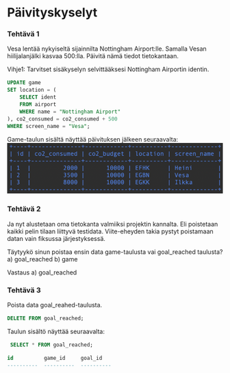 # Päivityskyselyt

### Tehtävä 1

Vesa lentää nykyiseltä sijainnilta Nottingham Airport:lle. Samalla Vesan hiilijalanjälki kasvaa 500:lla. Päivitä nämä tiedot tietokantaan.

Vihje1: Tarvitset sisäkyselyn selvittääksesi Nottingham Airportin identin.
```sql
UPDATE game
SET location = (
    SELECT ident
    FROM airport
    WHERE name = "Nottingham Airport"
), co2_consumed = co2_consumed + 500
WHERE screen_name = "Vesa";
```
Game-taulun sisältä näyttää päivituksen jälkeen seuraavalta:
![Screenshot8_1](Screenshot8_1.png)

### Tehtävä 2

Ja nyt alustetaan oma tietokanta valmiiksi projektin kannalta. Eli poistetaan kaikki pelin tilaan liittyvä testidata. Viite-eheyden takia pystyt poistamaan datan vain fiksussa järjestyksessä.

Täytyykö sinun poistaa ensin data game-taulusta vai goal_reached taulusta?
a) goal_reached
b) game

Vastaus a) goal_reached

### Tehtävä 3

Poista data goal_reahed-taulusta.
```sql
DELETE FROM goal_reached;
```
Taulun sisältö näyttää seuraavalta:
```sql
 SELECT * FROM goal_reached;
```
```sql
id          game_id     goal_id
----------  ----------  ----------
```


